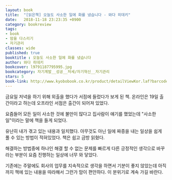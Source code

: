 ```yaml
---
layout: book
title:  "[읽은책] 오늘도 사소한 일에 화를 냈습니다 - 와다 히데키"
date:   2018-11-18 23:23:35 +0900
category: bookreview
tags:
- book
- 맘을 다스리기
- 자기관리
classes: wide
published: true
booktitle : 오늘도 사소한 일에 화를 냈습니다 
author: 와다 히데키
bookcover: l9791187795995.jpg
bookcategory: 자기계발__성공__처세/자기혁신__자기관리
stars: 5
book-link: http://www.kyobobook.co.kr/product/detailViewKor.laf?barcode=9791187795995
---
```




금요일 저녁을 하기 위해 외출을 했다가 서점에 들렀다가 보게 된 책. 온라인은 19일 출간이라고 하는데 오프라인 서점은 출간이 되어져 있었다.



요즘들어 모든 일이 사소한 것에 불만이 많다고 집사람이 얘기를 했었는데 "사소한 일"이라는 말에 책을 들게 되었다.

유난히 내가 겪고 있는 내용과 일치했다. 아무것도 아닌 일에 짜증을 내는 일상을 쉽게 풀 수 있는 방법이 적혀있었다. 책은 쉽고 금방 읽혔다.

해결하는 방법중에 하나인 해결 할 수 없는 문제를 빠르게 다른 긍정적인 생각으로 바꾸라는 부분이 요즘 진행하는 일상에 너무 와 닿았다. 



기존에는 주말에도 회사의 업무를 지속적으로 생각을 하면서 기분이 좋지 않았는데 아직까지 책에 있는 내용을 따라해서 그런가 맘이 편안하다. 이 분위기로 계속 가길 바란다.